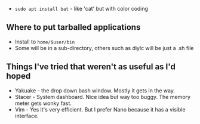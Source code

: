 - `sudo apt install bat` - like 'cat' but with color coding


## Where to put tarballed applications
- Install to `home/$user/bin`
- Some will be in a sub-directory, others such as diylc will be just a .sh file


## Things I've tried that weren't as useful as I'd hoped
- Yakuake - the drop down bash window. Mostly it gets in the way.
- Stacer - System dashboard. Nice idea but way too buggy. The memory meter gets wonky fast.
- Vim - Yes it's very efficient. But I prefer Nano because it has a visible interface.

